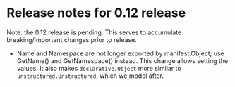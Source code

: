 # Release notes for 0.12 release

Note: the 0.12 release is pending.  This serves to accumulate breaking/important changes prior to release.

* Name and Namespace are not longer exported by manifest.Object; use GetName() and GetNamespace() instead.
  This change allows setting the values.
  It also makes `declarative.Object` more similar to `unstructured.Unstructured`, which we model after.
